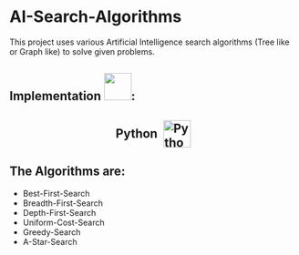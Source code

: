 # AI-Search-Algorithms

This project uses various Artificial Intelligence search algorithms (Tree like or Graph like) to solve given problems.

## Implementation <img src="https://cdn-icons-png.flaticon.com/128/4236/4236694.png" style="width:48px;height:48px;">:

## <p style="display: flex; justify-content: center;align-items:center;">Python<a href="https://www.python.org"><img src="https://assets.stickpng.com/images/5848152fcef1014c0b5e4967.png" alt="Python logo" style="width:48px;height:48px;margin-left:10px;"> </a></p>

## The Algorithms are:

- Best-First-Search
- Breadth-First-Search
- Depth-First-Search
- Uniform-Cost-Search
- Greedy-Search
- A-Star-Search

